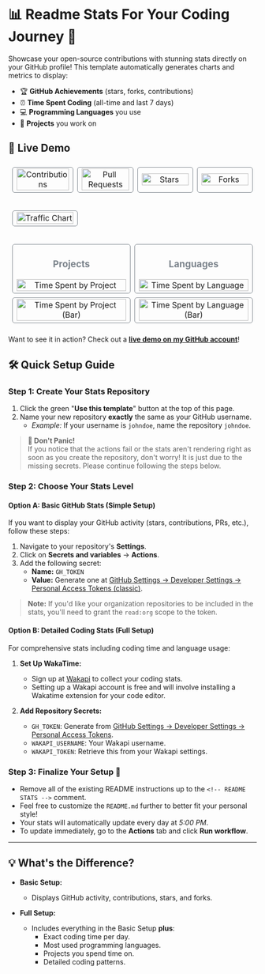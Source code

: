 # 📊 Readme Stats For Your Coding Journey 🚀

Showcase your open-source contributions with stunning stats directly on your GitHub profile! This template automatically generates charts and metrics to display:

- 🏆 **GitHub Achievements** (stars, forks, contributions)
- ⏰ **Time Spent Coding** (all-time and last 7 days)
- 💻 **Programming Languages** you use
- 🌟 **Projects** you work on

## 🎯 Live Demo

<!-- README STATS -->

<table cellspacing="0" cellpadding="0" style="border-collapse: separate; border-spacing: 8px; width: 100%; background: transparent;">
  <tr style="background: transparent;">
    <td width="25%" align="center" style="background: transparent; border: 1px solid #7c848c; border-radius: 5px;">
      <img src="/../../raw/data/data/contributions-card.svg" alt="Contributions" width="100%">
    </td>
    <td width="25%" align="center" style="background: transparent; border: 1px solid #7c848c; border-radius: 5px;">
      <img src="/../../raw/data/data/prs-card.svg" alt="Pull Requests" width="100%">
    </td>
    <td width="25%" align="center" style="background: transparent; border: 1px solid #7c848c; border-radius: 5px;">
      <img src="/../../raw/data/data/stars-card.svg" alt="Stars" width="100%">
    </td>
    <td width="25%" align="center" style="background: transparent; border: 1px solid #7c848c; border-radius: 5px;">
      <img src="/../../raw/data/data/forks-card.svg" alt="Forks" width="100%">
    </td>
  </tr>
</table>

<table cellspacing="0" cellpadding="0" style="border-collapse: separate; border-spacing: 8px; width: 100%; background: transparent; margin-top: 20px;">
  <tr style="background: transparent;">
    <td width="100%" align="center" style="background: transparent; border: 1px solid #7c848c; border-radius: 5px;">
      <img src="/../../raw/data/data/traffic-chart.svg" alt="Traffic Chart" width="100%">
    </td>
  </tr>
</table>

<table cellspacing="0" cellpadding="0" style="border-collapse: separate; border-spacing: 8px; width: 100%; background: transparent; margin-top: 20px;">
  <tr style="background: transparent;">
    <td width="50%" align="center" style="background: transparent; border: 1px solid #7c848c; border-radius: 5px;">
      <h3 style="color: #7c848c;">Projects</h3>
      <img src="/../../raw/data/data/projects-radar.svg" alt="Time Spent by Project" width="100%">
    </td>
    <td width="50%" align="center" style="background: transparent; border: 1px solid #7c848c; border-radius: 5px;">
      <h3 style="color: #7c848c;">Languages</h3>
      <img src="/../../raw/data/data/languages-radar.svg" alt="Time Spent by Language" width="100%">
    </td>
  </tr>

  <tr style="background: transparent; margin-top: 20px;">
    <td width="50%" align="center" style="background: transparent; border: 1px solid #7c848c; border-radius: 5px;">
      <img src="/../../raw/data/data/projects-bar.svg" alt="Time Spent by Project (Bar)" width="100%">
    </td>
    <td width="50%" align="center" style="background: transparent; border: 1px solid #7c848c; border-radius: 5px;">
      <img src="/../../raw/data/data/languages-bar.svg" alt="Time Spent by Language (Bar)" width="100%">
    </td>
  </tr>
</table>

<!-- README STATS -->

Want to see it in action? Check out a [**live demo on my GitHub account**](https://github.com/senthurayyappan/senthurayyappan)!

## 🛠️ Quick Setup Guide

### Step 1: Create Your Stats Repository

1. Click the green "**Use this template**" button at the top of this page.
2. Name your new repository **exactly** the same as your GitHub username.
   - *Example:* If your username is `johndoe`, name the repository `johndoe`.

> **🚨 Don't Panic!**  
If you notice that the actions fail or the stats aren't rendering right as soon as you create the repository, don't worry! It is just due to the missing secrets. Please continue following the steps below.

### Step 2: Choose Your Stats Level

#### Option A: Basic GitHub Stats (Simple Setup)

If you want to display your GitHub activity (stars, contributions, PRs, etc.), follow these steps:

1. Navigate to your repository's **Settings**.
2. Click on **Secrets and variables** → **Actions**.
3. Add the following secret:
   - **Name:** `GH_TOKEN`
   - **Value:** Generate one at [GitHub Settings → Developer Settings → Personal Access Tokens (classic)](https://github.com/settings/tokens).

> **Note:** If you'd like your organization repositories to be included in the stats, you'll need to grant the `read:org` scope to the token.

#### Option B: Detailed Coding Stats (Full Setup)

For comprehensive stats including coding time and language usage:

1. **Set Up WakaTime:**
   - Sign up at [Wakapi](https://wakapi.dev) to collect your coding stats.
   - Setting up a Wakapi account is free and will involve installing a Wakatime extension for your code editor.

2. **Add Repository Secrets:**
   - `GH_TOKEN`: Generate from [GitHub Settings → Developer Settings → Personal Access Tokens](https://github.com/settings/tokens).
   - `WAKAPI_USERNAME`: Your Wakapi username.
   - `WAKAPI_TOKEN`: Retrieve this from your Wakapi settings.

### Step 3: Finalize Your Setup 🎉

- Remove all of the existing README instructions up to the `<!-- README STATS -->` comment.
- Feel free to customize the `README.md` further to better fit your personal style!
- Your stats will automatically update every day at *5:00 PM*.
- To update immediately, go to the **Actions** tab and click **Run workflow**.

---

## 💡 What's the Difference?

- **Basic Setup:**
  - Displays GitHub activity, contributions, stars, and forks.
  
- **Full Setup:**
  - Includes everything in the Basic Setup **plus**:
    - Exact coding time per day.
    - Most used programming languages.
    - Projects you spend time on.
    - Detailed coding patterns.
